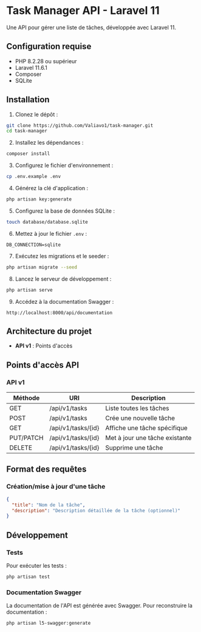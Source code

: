 # Task Manager API - Laravel 11

Une API pour gérer une liste de tâches, développée avec Laravel 11.

## Configuration requise

- PHP 8.2.28 ou supérieur
- Laravel 11.6.1
- Composer
- SQLite

## Installation

1. Clonez le dépôt :
```bash
git clone https://github.com/Valiavo1/task-manager.git
cd task-manager
```

2. Installez les dépendances :
```bash
composer install
```

3. Configurez le fichier d'environnement :
```bash
cp .env.example .env
```

4. Générez la clé d'application :
```bash
php artisan key:generate
```

5. Configurez la base de données SQLite :
```bash
touch database/database.sqlite
```

6. Mettez à jour le fichier `.env` :
```
DB_CONNECTION=sqlite
```

7. Exécutez les migrations et le seeder :
```bash
php artisan migrate --seed
```

8. Lancez le serveur de développement :
```bash
php artisan serve
```

9. Accédez à la documentation Swagger :
```
http://localhost:8000/api/documentation
```

## Architecture du projet

- **API v1** : Points d'accès

## Points d'accès API

### API v1

| Méthode | URI | Description |
|---------|-----|-------------|
| GET | /api/v1/tasks | Liste toutes les tâches |
| POST | /api/v1/tasks | Crée une nouvelle tâche |
| GET | /api/v1/tasks/{id} | Affiche une tâche spécifique |
| PUT/PATCH | /api/v1/tasks/{id} | Met à jour une tâche existante |
| DELETE | /api/v1/tasks/{id} | Supprime une tâche |

## Format des requêtes

### Création/mise à jour d'une tâche
```json
{
  "title": "Nom de la tâche",
  "description": "Description détaillée de la tâche (optionnel)"
}
```

## Développement

### Tests

Pour exécuter les tests :
```bash
php artisan test
```

### Documentation Swagger

La documentation de l'API est générée avec Swagger. Pour reconstruire la documentation :
```bash
php artisan l5-swagger:generate
```
